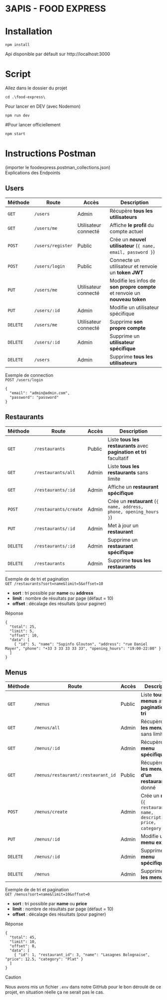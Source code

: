 # 3APIS - FOOD EXPRESS
# Installation
```
npm install
```
Api disponible par défault sur http://localhost:3000
# Script
Allez dans le dossier du projet
```
cd .\food-express\
```
Pour lancer en DEV (avec Nodemon)
```
npm run dev
```
#Pour lancer officiellement
```
npm start
```
# Instructions Postman
(importer le foodexpress.postman_collections.json)<br>
Explications des Endpoints
## Users
| Méthode  | Route             | Accès                | Description                                                                |
| -------- | ----------------- | -------------------- | -------------------------------------------------------------------------- |
| `GET`    | `/users`          | Admin                | Récupère **tous les utilisateurs**                                         |
| `GET`    | `/users/me`       | Utilisateur connecté | Affiche **le profil** du compte actuel                                     |
| `POST`   | `/users/register` | Public               | Crée un **nouvel utilisateur** (`{ name, email, password }`)               |
| `POST`   | `/users/login`    | Public               | Connecte un utilisateur et renvoie un **token JWT**                        |
| `PUT`    | `/users/me`       | Utilisateur connecté | Modifie les infos de **son propre compte** et renvoie un **nouveau token** |
| `PUT`    | `/users/:id`      | Admin                | Modifie un utilisateur spécifique                                          |
| `DELETE` | `/users/me`       | Utilisateur connecté | Supprime **son propre compte**                                             |
| `DELETE` | `/users/:id`      | Admin                | Supprime un **utilisateur spécifique**                                     |
| `DELETE` | `/users`          | Admin                | Supprime **tous les utilisateurs**                                         |

Exemple de connection <br>
`POST /users/login`<br>
```
{
  "email": "admin@admin.com",
  "password": "password"
}
```

## Restaurants
| Méthode  | Route                 | Accès  | Description                                                          |
| -------- | --------------------- | ------ | -------------------------------------------------------------------- |
| `GET`    | `/restaurants`        | Public | Liste **tous les restaurants** avec **pagination et tri** facultatif |
| `GET`    | `/restaurants/all`    | Admin  | Liste **tous les restaurants** sans limite                           |
| `GET`    | `/restaurants/:id`    | Admin  | Affiche un **restaurant spécifique**                                 |
| `POST`   | `/restaurants/create` | Admin  | Crée un **restaurant** (`{ name, address, phone, opening_hours }`)   |
| `PUT`    | `/restaurants/:id`    | Admin  | Met à jour un **restaurant**                                         |
| `DELETE` | `/restaurants/:id`    | Admin  | Supprime un **restaurant spécifique**                                |
| `DELETE` | `/restaurants`        | Admin  | Supprime **tous les restaurants**                                    |

Exemple de de tri et pagination <br>
`GET /restaurants?sort=name&limit=5&offset=10`<br>
- **sort** : tri possible par **name** ou **address**
- **limit** : nombre de résultats par page (défaut = 10)
- **offset** : décalage des résultats (pour paginer)

Réponse
```
{
  "total": 25,
  "limit": 5,
  "offset": 10,
  "data": [
    { "id": 5, "name": "Supinfo Glouton", "address": "rue Daniel Mayer", "phone": "+33 3 33 33 33 33", "opening_hours": "19:00-22:00" }
  ]
}
```
## Menus
| Méthode  | Route                              | Accès  | Description                                                                |
| -------- | ---------------------------------- | ------ | -------------------------------------------------------------------------- |
| `GET`    | `/menus`                           | Public | Liste **tous les menus** avec **pagination et tri**                        |
| `GET`    | `/menus/all`                       | Admin  | Récupère **tous les menus** sans limite                                    |
| `GET`    | `/menus/:id`                       | Admin  | Récupère un **menu spécifique**                                            |
| `GET`    | `/menus/restaurant/:restaurant_id` | Public | Récupère **tous les menus d’un restaurant** donné                          |
| `POST`   | `/menus/create`                    | Admin  | Crée un **menu** (`{ restaurant_id, name, description, price, category }`) |
| `PUT`    | `/menus/:id`                       | Admin  | Modifie un **menu existant**                                               |
| `DELETE` | `/menus/:id`                       | Admin  | Supprime un **menu spécifique**                                            |
| `DELETE` | `/menus`                           | Admin  | Supprime **tous les menus**                                                |

Exemple de de tri et pagination <br>
`GET /menus?sort=name&limit=10&offset=0`<br>
- **sort** : tri possible par **name** ou **price**
- **limit** : nombre de résultats par page (défaut = 10)
- **offset** : décalage des résultats (pour paginer)

Réponse
```
{
  "total": 45,
  "limit": 10,
  "offset": 0,
  "data": [
    { "id": 1, "restaurant_id": 3, "name": "Lasagnes Bolognaise", "price": 12.5, "category": "Plat" }
  ]
}
```
> [!CAUTION]
> Nous avons mis un fichier `.env` dans notre GitHub pour le bon déroulé de ce projet, en situation réelle ça ne serait pas le cas.
